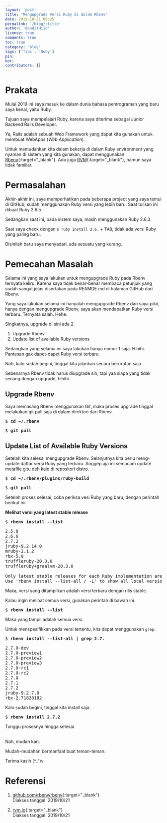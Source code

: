 ```yaml
---
layout: 'post'
title: "Mengupgrade Versi Ruby di dalam Rbenv"
date: 2019-10-21 09:25
permalink: '/blog/:title'
author: 'BanditHijo'
license: true
comments: true
toc: true
category: 'blog'
tags: ['Tips', 'Ruby']
pin:
hot:
contributors: []
---
```


<!-- BANNER OF THE POST -->
<!-- <img class="post&#45;body&#45;img" src="{{ site.lazyload.logo_blank_banner }}" data&#45;echo="#" alt="banner"> -->

# Prakata

Mulai 2019 ini saya masuk ke dalam dunia bahasa pemrograman yang baru saya kenal, yaitu Ruby.

Tujuan saya mempelajari Ruby, karena saya diterima sebagai Junior Backend Rails Developer.

Ya, Rails adalah sebuah Web Framework yang dapat kita gunakan untuk membuat WebApps (*Web Application*).

Untuk memudahkan kita dalam bekerja di dalam Ruby environment yang nyaman di sistem yang kita gunakan, dapat menggunakan [Rbenv](https://github.com/rbenv/rbenv){:target="_blank"}. Ada juga [RVM](https://rvm.io){:target="_blank"}, namun saya tidak familiar.


# Permasalahan

Akhir-akhir ini, saya memperhatikan pada beberapa project yang saya temui di GitHub, sudah menggunakan Ruby versi yang lebih baru. Saat tulisan ini dibuat Ruby 2.6.5

Sedangkan saat ini, pada sistem saya, masih menggunakan Ruby 2.6.3.

Saat saya check dengan `$ ruby install 2.6.` + <kbd>TAB</kbd>, tidak ada versi Ruby yang paling baru.

Disinilah baru saya menyadari, ada sesuatu yang kurang.

# Pemecahan Masalah

Selama ini yang saya lakukan untuk mengupgrade Ruby pada Rbenv ternyata keliru. Karena saya tidak benar-benar membaca petunjuk yang sudah sangat jelas disertakan pada REAMDE.md di halaman GitHub dari Rbenv.

Yang saya lakukan selama ini hanyalah mengupgrade Rbenv dan saya pikir, hanya dengan mengupgrade Rbenv, saya akan mendapatkan Ruby versi terbaru. Ternyata salah. Hehe.

Singkatnya, upgrade di sini ada 2.

1. Upgrade Rbenv
2. Update list of available Ruby versions

Sedangkan yang selama ini saya lakukan hanya nomor 1 saja. Hihihi. Pantesan gak dapet-dapet Ruby versi terbaru.

Nah, kalo sudah begini, tinggal kita jalankan secara berurutan saja.

Sebenarnya Rbenv tidak harus diupgrade sih, tapi yaa siapa yang tidak senang dengan upgrade, hihihi.

## Upgrade Rbenv

Saya memasang Rbenv menggunakan Git, maka proses upgrade tinggal melakukan git pull saja di dalam direktori dari Rbenv.

<pre>
$ <b>cd ~/.rbenv</b>
</pre>

<pre>
$ <b>git pull</b>
</pre>

## Update List of Available Ruby Versions

Setelah kita selesai mengupgrade Rbenv. Selanjutnya kita perlu meng-update daftar versi Ruby yang terbaru. Anggep aja ini semacam update metafile gitu deh kalo di repositori distro.

<pre>
$ <b>cd ~/.rbenv/plugins/ruby-build</b>
</pre>

<pre>
$ <b>git pull</b>
</pre>

Setelah proses selesai, coba periksa vesi Ruby yang baru, dengan perintah berikut ini.

**Melihat versi yang latest stable release**

<pre>
$ <b>rbenv install --list</b>
</pre>

<pre>
2.5.8
2.6.6
2.7.2
jruby-9.2.14.0
mruby-2.1.2
rbx-5.0
truffleruby-20.3.0
truffleruby+graalvm-20.3.0

Only latest stable releases for each Ruby implementation are shown.
Use 'rbenv install --list-all / -L' to show all local versions.
</pre>

Maka, versi yang ditampilkan adalah versi terbaru dengan rilis stable.

Kalau ingin melihat semua versi, gunakan perintah di bawah ini.

<pre>
$ <b>rbenv install --list</b>
</pre>

Maka yang tampil adalah semua versi.

Untuk menspesifikkan pada versi tertentu, kita dapat menggunakan `grep`.

<pre>
$ <b>rbenv install --list-all | grep 2.7.</b>
</pre>

<pre>
2.7.0-dev
2.7.0-preview1
2.7.0-preview2
2.7.0-preview3
2.7.0-rc1
2.7.0-rc2
2.7.0
2.7.1
2.7.2
jruby-9.2.7.0
rbx-2.71828182
</pre>

Kalo sudah begini, tinggal kita install saja.

<pre>
$ <b>rbenv install 2.7.2</b>
</pre>

Tunggu prosesnya hingga selesai.

<br>
Nah, mudah kan.

Mudah-mudahan bermanfaat buat teman-teman.

Terima kasih (^_^)v


# Referensi

1. [github.com/rbenv/rbenv](https://github.com/rbenv/rbenv){:target="_blank"}
<br>Diakses tanggal: 2019/10/21

2. [rvm.io](https://rvm.io){:target="_blank"}
<br>Diakses tanggal: 2019/10/21
